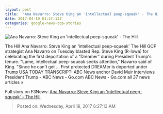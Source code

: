 ```yaml
---
layout: post
title:  "Ana Navarro: Steve King an 'intellectual peep-squeak' - The Hill"
date: 2017-04-19 01:27:13Z
categories: google-news-top-stories
---
```


![Ana Navarro: Steve King an 'intellectual peep-squeak' - The Hill](http://thehill.com/sites/default/files/kingsteve_030316gn_lead.jpg)

The Hill Ana Navarro: Steve King an 'intellectual peep-squeak' The Hill GOP strategist Ana Navarro on Tuesday blasted Rep. Steve King (R-Iowa) for celebrating the first deportation of a “Dreamer” during President Trump's tenure. "Lame, intellectual peep-squeak seeks attention," Navarro said of King. "Since he can't get ... First protected DREAMer is deported under Trump USA TODAY TRANSCRIPT: ABC News anchor David Muir interviews President Trump - ABC News - Go.com ABC News - Go.com all 37 news articles »


Full story on F3News: [Ana Navarro: Steve King an 'intellectual peep-squeak' - The Hill](http://www.f3nws.com/n/JzyPyE)

> Posted on: Wednesday, April 19, 2017 6:27:13 AM
